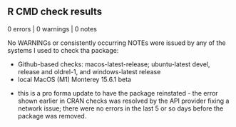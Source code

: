 ## R CMD check results

0 errors | 0 warnings | 0 notes

No WARNINGs or consistently occurring NOTEs were issued by any of the systems I used to check tha package:
- Github-based checks: macos-latest-release; ubuntu-latest devel, release and oldrel-1, and windows-latest release
- local MacOS (M1) Monterey 15.6.1 beta

* this is a pro forma update to have the package reinstated - the error shown earlier in CRAN checks was resolved by the API provider fixing a network issue; there were no errors in the last 5 or so days before the package was removed.
